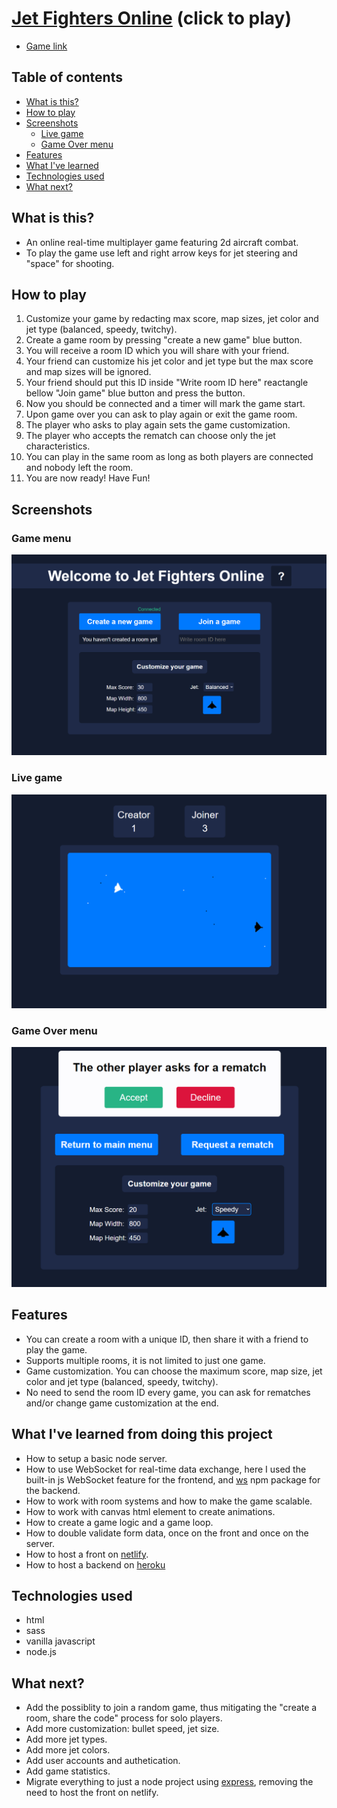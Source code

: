 # [Jet Fighters Online](https://objective-easley-303f76.netlify.app/) (click to play)
- [Game link](https://objective-easley-303f76.netlify.app/)

## Table of contents

- [What is this?](#what-is-this)
- [How to play](#how-to-play)
- [Screenshots](#screenshots)
  - [Live game](#live-game)
  - [Game Over menu](#game-over-menu)
- [Features](#features)
- [What I've learned](#what-ive-learned-from-doing-this-project)
- [Technologies used](#technologies-used)
- [What next?](#what-next)

## What is this?
* An online real-time multiplayer game featuring 2d aircraft combat.
* To play the game use left and right arrow keys for jet steering and "space" for shooting.

## How to play
1. Customize your game by redacting max score, map sizes, jet color and jet type (balanced, speedy, twitchy).
2. Create a game room by pressing "create a new game" blue button.
3. You will receive a room ID which you will share with your friend.
4. Your friend can customize his jet color and jet type but the max score and map sizes will be ignored.
5. Your friend should put this ID inside "Write room ID here" reactangle bellow "Join game" blue button and press the button.
6. Now you should be connected and a timer will mark the game start.
7. Upon game over you can ask to play again or exit the game room.
8. The player who asks to play again sets the game customization.
9. The player who accepts the rematch can choose only the jet characteristics.
10. You can play in the same room as long as both players are connected and nobody left the room.
11. You are now ready! Have Fun!

## Screenshots

### Game menu
![alt text](https://raw.githubusercontent.com/Dan-Lucian/Jet-Fighters-online/main/design/Game-menu.png "Game menu")

### Live game
![alt text](https://raw.githubusercontent.com/Dan-Lucian/Jet-Fighters-online/main/design/Game-going.png "Game")

### Game Over menu
![alt text](https://raw.githubusercontent.com/Dan-Lucian/Jet-Fighters-online/main/design/Game-over-menu.png "Game-over")

## Features
* You can create a room with a unique ID, then share it with a friend to play the game.
* Supports multiple rooms, it is not limited to just one game.
* Game customization. You can choose the maximum score, map size, jet color and jet type (balanced, speedy, twitchy).
* No need to send the room ID every game, you can ask for rematches and/or change game customization at the end.

## What I've learned from doing this project
* How to setup a basic node server.
* How to use WebSocket for real-time data exchange, here I used the built-in js WebSocket feature for the frontend, and [ws](https://www.npmjs.com/package/ws) npm package for the backend.
* How to work with room systems and how to make the game scalable.
* How to work with canvas html element to create animations.
* How to create a game logic and a game loop.
* How to double validate form data, once on the front and once on the server.
* How to host a front on [netlify](https://www.netlify.com/).
* How to host a backend on [heroku](https://www.heroku.com/)

## Technologies used
* html
* sass
* vanilla javascript
* node.js

## What next?
* Add the possiblity to join a random game, thus mitigating the "create a room, share the code" process for solo players.
* Add more customization: bullet speed, jet size.
* Add more jet types.
* Add more jet colors.
* Add user accounts and authetication.
* Add game statistics.
* Migrate everything to just a node project using [express](https://www.npmjs.com/package/express), removing the need to host the front on netlify.
